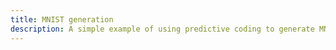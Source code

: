 ```yaml
---
title: MNIST generation
description: A simple example of using predictive coding to generate MNIST digits
---
```


